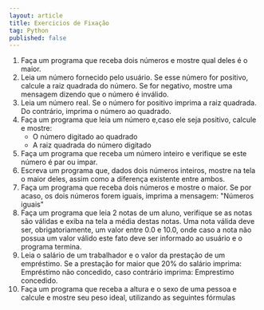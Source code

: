 ```yaml
---
layout: article
title: Exercicios de Fixação
tag: Python
published: false
---
```


1. Faça um programa que receba dois números e mostre qual deles é o maior.
2. Leia um número fornecido pelo usuário. Se esse número for positivo, calcule a raiz quadrada do número. Se for negativo, mostre uma mensagem dizendo que o número é inválido.
3. Leia um número real. Se o número for positivo imprima a raiz quadrada. Do contrário, imprima o número ao quadrado.
4. Faça um programa que leia um número e,caso ele seja positivo, calcule e mostre:
   - O número digitado ao quadrado
   - A raiz quadrada do número digitado
5. Faça um programa que receba um número inteiro e verifique se este número é par ou impar.
6. Escreva um programa que, dados dois números inteiros, mostre na tela o maior deles, assim como a diferença existente entre ambos.
7. Faça um programa que receba dois números e mostre o maior. Se por acaso, os dois números forem iguais, imprima a mensagem: "Números iguais"
8. Faça um programa que leia 2 notas de um aluno, verifique se as notas são válidas e exiba na tela a média destas notas. Uma nota válida deve ser, obrigatoriamente, um valor entre 0.0 e 10.0, onde caso a nota não possua um valor válido este fato deve ser informado ao usuário e o programa termina.
9. Leia o salário de um trabalhador e o valor da prestação de um empréstimo. Se a prestação for maior que 20% do salário imprima: Empréstimo não concedido, caso contrário imprima: Emprestimo concedido.
10. Faça um programa que receba a altura e o sexo de uma pessoa e calcule e mostre seu peso ideal, utilizando as seguintes fórmulas
